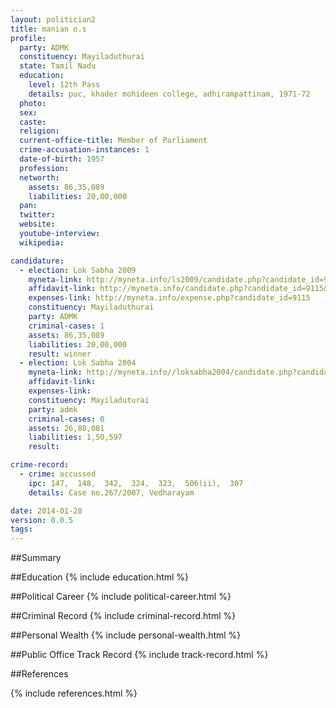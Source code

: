 ```yaml
---
layout: politician2
title: manian o.s
profile: 
  party: ADMK
  constituency: Mayiladuthurai
  state: Tamil Nadu
  education: 
    level: 12th Pass
    details: puc, khader mohideen college, adhirampattinam, 1971-72
  photo: 
  sex: 
  caste: 
  religion: 
  current-office-title: Member of Parliament
  crime-accusation-instances: 1
  date-of-birth: 1957
  profession: 
  networth: 
    assets: 86,35,089
    liabilities: 20,00,000
  pan: 
  twitter: 
  website: 
  youtube-interview: 
  wikipedia: 

candidature: 
  - election: Lok Sabha 2009
    myneta-link: http://myneta.info/ls2009/candidate.php?candidate_id=9115
    affidavit-link: http://myneta.info/candidate.php?candidate_id=9115&scan=original
    expenses-link: http://myneta.info/expense.php?candidate_id=9115
    constituency: Mayiladuthurai 
    party: ADMK
    criminal-cases: 1
    assets: 86,35,089
    liabilities: 20,00,000
    result: winner 
  - election: Lok Sabha 2004
    myneta-link: http://myneta.info//loksabha2004/candidate.php?candidate_id=3529
    affidavit-link: 
    expenses-link: 
    constituency: Mayiladuturai 
    party: admk
    criminal-cases: 0
    assets: 26,80,081
    liabilities: 1,50,597
    result:  

crime-record: 
  - crime: accussed
    ipc: 147,  148,  342,  324,  323,  506(ii),  307
    details: Case no.267/2007, Vedharayam 

date: 2014-01-28
version: 0.0.5
tags: 
---
```

##Summary


##Education
{% include education.html %}


##Political Career
{% include political-career.html %}


##Criminal Record
{% include criminal-record.html %}


##Personal Wealth
{% include personal-wealth.html %}


##Public Office Track Record
{% include track-record.html %}


##References


{% include references.html %}